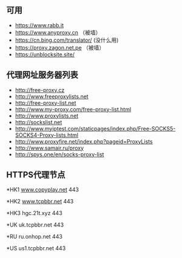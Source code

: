 ## 可用
* https://www.rabb.it
* https://www.anyproxy.cn （被墙）
* https://cn.bing.com/translator/ (没什么用)
* https://proxy.zagon.net.pe （被墙）
* https://unblocksite.site/


## 代理网址服务器列表
* http://free-proxy.cz
* http://www.freeproxylists.net
* http://free-proxy-list.net
* http://www.my-proxy.com/free-proxy-list.html
* http://www.proxylists.net
* http://sockslist.net
* http://www.myiptest.com/staticpages/index.php/Free-SOCKS5-SOCKS4-Proxy-lists.html
* http://www.proxyfire.net/index.php?pageid=ProxyLists
* http://www.samair.ru/proxy
* http://spys.one/en/socks-proxy-list


## HTTPS代理节点
*HK1 www.copyplay.net 443

*HK2 www.tcpbbr.net 443

*HK3 hgc.21t.xyz 443

*UK uk.tcpbbr.net 443

*RU ru.onhop.net 443

*US us1.tcpbbr.net 443
